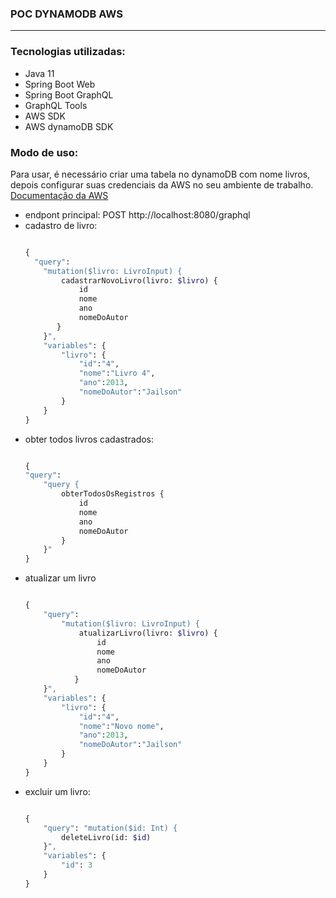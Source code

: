 ### POC DYNAMODB AWS

----

### Tecnologias utilizadas:
* Java 11
* Spring Boot Web
* Spring Boot GraphQL
* GraphQL Tools
* AWS SDK
* AWS dynamoDB SDK

### Modo de uso:

Para usar, é necessário criar uma tabela no dynamoDB com nome livros, depois configurar suas credenciais da AWS no seu ambiente de trabalho.
[Documentação da AWS](https://docs.aws.amazon.com/cli/latest/userguide/cli-configure-files.html)

* endpont principal: POST http://localhost:8080/graphql 
* cadastro de livro:
	```graphql
	
    {
      "query":
        "mutation($livro: LivroInput) { 
    		cadastrarNovoLivro(livro: $livro) {
    			id
    			nome
    			ano
    			nomeDoAutor
    	   }
		}",
        "variables": {
        	"livro": {
        		"id":"4",
        		"nome":"Livro 4",
        		"ano":2013,
        		"nomeDoAutor":"Jailson"
        	}
        }
    }	

	
* obter todos livros cadastrados:
	```graphql

    {
    "query": 
        "query {
            obterTodosOsRegistros {
                id
                nome
                ano
                nomeDoAutor
            }
        }"
    }
	
* atualizar um livro
	```graphql
	
	{
		"query":
			"mutation($livro: LivroInput) { 
				atualizarLivro(livro: $livro) {
					id
					nome
					ano
					nomeDoAutor
			   }
		}",
		"variables": {
			"livro": {
				"id":"4",
				"nome":"Novo nome",
				"ano":2013,
				"nomeDoAutor":"Jailson"
			}
		}
	}	


* excluir um livro:
	```graphql

	{
		"query": "mutation($id: Int) {
			deleteLivro(id: $id)
		}",
		"variables": {
			"id": 3
		}
	}

